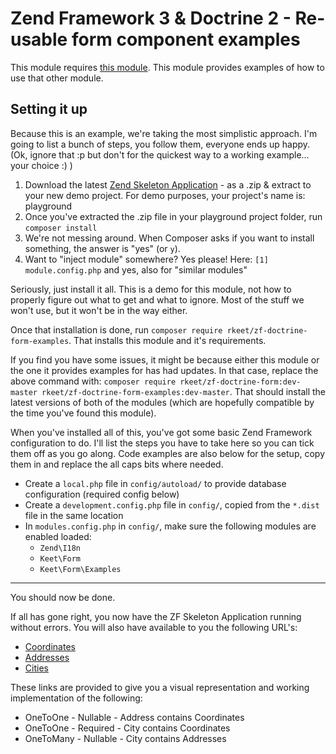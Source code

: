 # Zend Framework 3 & Doctrine 2 - Re-usable form component examples

This module requires [this module](https://github.com/rkeet/zf-doctrine-form). This module provides examples of how to use that other module.

## Setting it up

Because this is an example, we're taking the most simplistic approach. I'm going to list a bunch of steps, you follow them, everyone ends up happy. (Ok, ignore that :p but don't for the quickest way to a working example... your choice :) )

1. Download the latest [Zend Skeleton Application](https://github.com/zendframework/ZendSkeletonApplication) - as a .zip & extract to your new demo project. For demo purposes, your project's name is: playground
2. Once you've extracted the .zip file in your playground project folder, run `composer install`
3. We're not messing around. When Composer asks if you want to install something, the answer is "yes" (or `y`). 
4. Want to "inject module" somewhere? Yes please! Here: `[1] module.config.php` and yes, also for "similar modules"

Seriously, just install it all. This is a demo for this module, not how to properly figure out what to get and what to ignore. Most of the stuff we won't use, but it won't be in the way either.

Once that installation is done, run `composer require rkeet/zf-doctrine-form-examples`. That installs this module and it's requirements. 

If you find you have some issues, it might be because either this module or the one it provides examples for has had updates. In that case, replace the above command with: `composer require rkeet/zf-doctrine-form:dev-master rkeet/zf-doctrine-form-examples:dev-master`. That should install the latest versions of both of the modules (which are hopefully compatible by the time you've found this module).

When you've installed all of this, you've got some basic Zend Framework configuration to do. I'll list the steps you have to take here so you can tick them off as you go along. Code examples are also below for the setup, copy them in and replace the all caps bits where needed. 

* Create a `local.php` file in `config/autoload/` to provide database configuration (required config below)
* Create a `development.config.php` file in `config/`, copied from the `*.dist` file in the same location
* In `modules.config.php` in `config/`, make sure the following modules are enabled loaded: 
    * `Zend\I18n`
    * `Keet\Form`
    * `Keet\Form\Examples`

---

You should now be done.

If all has gone right, you now have the ZF Skeleton Application running without errors. You will also have available to you the following URL's:
* [Coordinates](http://playground.loc/coordinates)
* [Addresses](http://playground.loc/addresses)
* [Cities](http://playground.loc/cities)

These links are provided to give you a visual representation and working implementation of the following:

* OneToOne - Nullable - Address contains Coordinates
* OneToOne - Required - City contains Coordinates
* OneToMany - Nullable - City contains Addresses